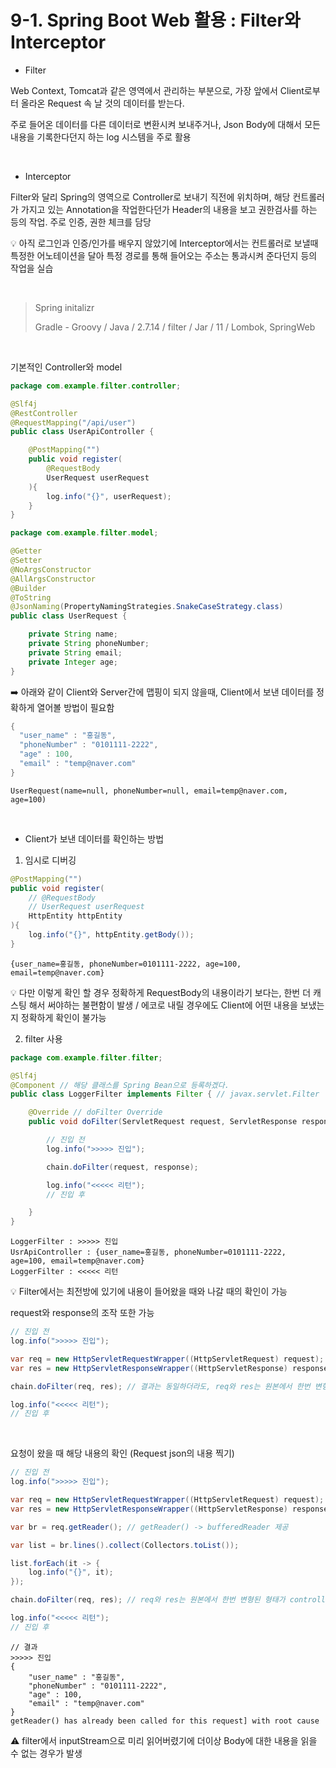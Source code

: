 # 9-1. Spring Boot Web 활용 : Filter와 Interceptor

- Filter

Web Context, Tomcat과 같은 영역에서 관리하는 부분으로, 가장 앞에서 Client로부터 올라온 Request 속 날 것의 데이터를 받는다.

주로 들어온 데이터를 다른 데이터로 변환시켜 보내주거나, Json Body에 대해서 모든 내용을 기록한다던지 하는 log 시스템을 주로 활용

<br/>

- Interceptor

Filter와 달리 Spring의 영역으로 Controller로 보내기 직전에 위치하며, 해당 컨트롤러가 가지고 있는 Annotation을 작업한다던가 Header의 내용을 보고 권한검사를 하는 등의 작업. 주로 인증, 권한 체크를 담당

:bulb: 아직 로그인과 인증/인가를 배우지 않았기에 Interceptor에서는 컨트롤러로 보낼때 특정한 어노테이션을 달아 특정 경로를 통해 들어오는 주소는 통과시켜 준다던지 등의 작업을 실습

<br/>

> Spring initalizr
>
> Gradle - Groovy / Java / 2.7.14 /  filter / Jar / 11 / Lombok, SpringWeb

<br/>

기본적인 Controller와 model

```java
package com.example.filter.controller;

@Slf4j
@RestController
@RequestMapping("/api/user")
public class UserApiController {

    @PostMapping("")
    public void register(
        @RequestBody
        UserRequest userRequest
    ){
        log.info("{}", userRequest);
    }
}
```

```java
package com.example.filter.model;

@Getter
@Setter
@NoArgsConstructor
@AllArgsConstructor
@Builder
@ToString
@JsonNaming(PropertyNamingStrategies.SnakeCaseStrategy.class)
public class UserRequest {

    private String name;
    private String phoneNumber;
    private String email;
    private Integer age;
}
```

:arrow_right: 아래와 같이 Client와 Server간에 맵핑이 되지 않을때, Client에서 보낸 데이터를 정확하게 열어볼 방법이 필요함

```java
{
  "user_name" : "홍길동",
  "phoneNumber" : "0101111-2222",
  "age" : 100,
  "email" : "temp@naver.com"
}
```

```
UserRequest(name=null, phoneNumber=null, email=temp@naver.com, age=100)
```

<br/>

- Client가 보낸 데이터를 확인하는 방법

1. 임시로 디버깅

```java
@PostMapping("")
public void register(
    // @RequestBody
    // UserRequest userRequest
    HttpEntity httpEntity 
){
    log.info("{}", httpEntity.getBody());
}
```

```
{user_name=홍길동, phoneNumber=0101111-2222, age=100, email=temp@naver.com}
```

:bulb: 다만 이렇게 확인 할 경우 정확하게 RequestBody의 내용이라기 보다는, 한번 더 캐스팅 해서 써야하는 불편함이 발생 / 에코로 내릴 경우에도 Client에 어떤 내용을 보냈는 지 정확하게 확인이 불가능



2. filter 사용

```java
package com.example.filter.filter;

@Slf4j
@Component // 해당 클래스를 Spring Bean으로 등록하겠다.
public class LoggerFilter implements Filter { // javax.servlet.Filter

    @Override // doFilter Override
    public void doFilter(ServletRequest request, ServletResponse response, FilterChain chain) throws IOException, ServletException {

        // 진입 전
        log.info(">>>>> 진입");

        chain.doFilter(request, response);

        log.info("<<<<< 리턴");
        // 진입 후

    }
}
```

```
LoggerFilter : >>>>> 진입
UsrApiController : {user_name=홍길동, phoneNumber=0101111-2222, age=100, email=temp@naver.com}
LoggerFilter : <<<<< 리턴
```

:bulb: Filter에서는 최전방에 있기에 내용이 들어왔을 때와 나갈 때의 확인이 가능

request와 response의 조작 또한 가능

```java
// 진입 전
log.info(">>>>> 진입");

var req = new HttpServletRequestWrapper((HttpServletRequest) request); // 형변환
var res = new HttpServletResponseWrapper((HttpServletResponse) response); // 형변환

chain.doFilter(req, res); // 결과는 동일하더라도, req와 res는 원본에서 한번 변형된 형태가 controller에 진입

log.info("<<<<< 리턴");
// 진입 후
```

<br/>

요청이 왔을 때 해당 내용의 확인 (Request json의 내용 찍기)

```java
// 진입 전
log.info(">>>>> 진입");

var req = new HttpServletRequestWrapper((HttpServletRequest) request); // 형변환
var res = new HttpServletResponseWrapper((HttpServletResponse) response); // 형변환

var br = req.getReader(); // getReader() -> bufferedReader 제공

var list = br.lines().collect(Collectors.toList());

list.forEach(it -> {
    log.info("{}", it);
});

chain.doFilter(req, res); // req와 res는 원본에서 한번 변형된 형태가 controller에 진입

log.info("<<<<< 리턴");
// 진입 후
```

```
// 결과
>>>>> 진입
{
	"user_name" : "홍길동",
 	"phoneNumber" : "0101111-2222",
  	"age" : 100,
    "email" : "temp@naver.com" 
}
getReader() has already been called for this request] with root cause
```

:warning: filter에서 inputStream으로 미리 읽어버렸기에 더이상 Body에 대한 내용을 읽을 수 없는 경우가 발생